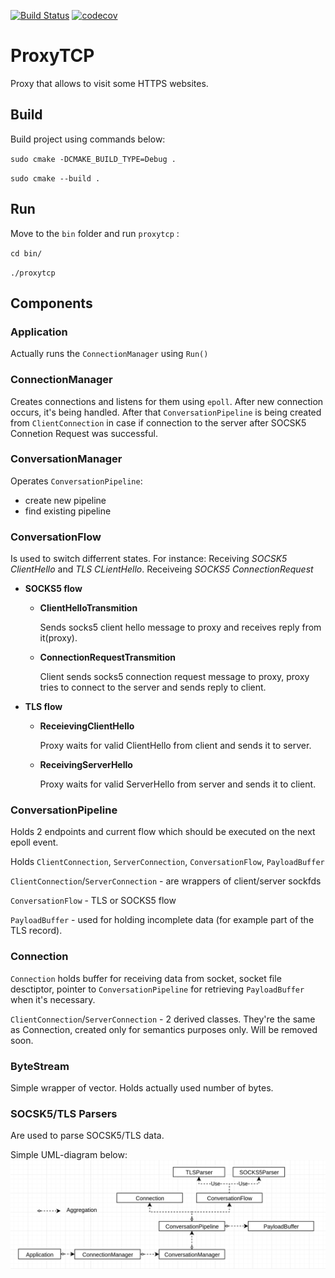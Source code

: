 [![Build Status](https://travis-ci.com/vizhyk/proxytcp.svg?branch=master)](https://travis-ci.com/vizhyk/proxytcp)
[![codecov](https://codecov.io/gh/vizhyk/proxytcp/branch/master/graph/badge.svg?token=EYQIQRX3CS)](https://codecov.io/gh/vizhyk/proxytcp)

# ProxyTCP
Proxy that allows to visit some HTTPS websites.

## Build

Build project using commands below:

`sudo cmake -DCMAKE_BUILD_TYPE=Debug .`

`sudo cmake --build .`

## Run

Move to the `bin` folder and run `proxytcp` :

`cd bin/`

`./proxytcp`

## Components

### Application
Actually runs the `ConnectionManager` using `Run()`

### ConnectionManager
Creates connections and listens for them using `epoll`.
After new connection occurs, it's being handled.
After that `ConversationPipeline` is being created from `ClientConnection` 
in case if connection to the server after SOCSK5 Connetion Request was successful.

### ConversationManager
Operates `ConversationPipeline`:
- create new pipeline
- find existing pipeline

### ConversationFlow
Is used to switch differrent states. For instance: Receiving _SOCSK5 ClientHello_ and _TLS CLientHello_. Receiveing _SOCKS5 ConnectionRequest_ 
- __SOCKS5 flow__
  - __ClientHelloTransmition__
    
    Sends socks5 client hello message to proxy and receives reply from it(proxy).
  - __ConnectionRequestTransmition__
    
    Client sends socks5 connection request message to proxy, proxy tries to connect to the server and sends reply to client.
- __TLS flow__
  - __ReceievingClientHello__
    
    Proxy waits for valid ClientHello from client and sends it to server.
  - __ReceivingServerHello__
    
    Proxy waits for valid ServerHello from server and sends it to client.
### ConversationPipeline
Holds 2 endpoints and current flow which should be executed on the next epoll event.

Holds `ClientConnection`, `ServerConnection`, `ConversationFlow`, `PayloadBuffer`


`ClientConnection`/`ServerConnection` - are wrappers of client/server sockfds

`ConversationFlow` - TLS or SOCKS5 flow

`PayloadBuffer` - used for holding incomplete data (for example part of the TLS record).


### Connection
`Connection` holds buffer for receiving data from socket, socket file desctiptor,
pointer to `ConversationPipeline` for retrieving `PayloadBuffer` when it's necessary.

`ClientConnection`/`ServerConnection` -  2 derived classes. They're the same as Connection, created only for semantics purposes only. Will be removed soon.

### ByteStream
Simple wrapper of vector. Holds actually used number of bytes.

### SOCSK5/TLS Parsers
Are used to parse SOCSK5/TLS data.

Simple UML-diagram below:
![](readme-img/simple-UML.png)


